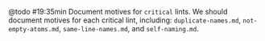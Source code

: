 @todo #19:35min Document motives for `critical` lints.
 We should document motives for each critical lint, including:
 `duplicate-names.md`, `not-empty-atoms.md`, `same-line-names.md`, and
 `self-naming.md`.
